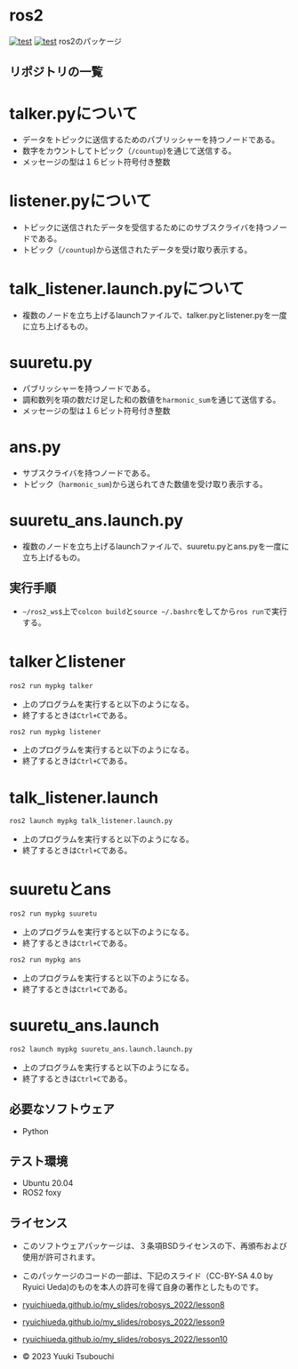 # ros2
[![test](https://github.com/yuukitsubouchi/ros2_ws/actions/workflows/suuretu_test.yml/badge.svg)](https://github.com/yuukitsubouchi/ros2_ws/actions/workflows/suuretu_test.yml)
[![test](https://github.com/yuukitsubouchi/ros2_ws/actions/workflows/test.yml/badge.svg)](https://github.com/yuukitsubouchi/ros2_ws/actions/workflows/test.yml)
ros2のパッケージ

## リポジトリの一覧
# talker.pyについて
* データをトピックに送信するためのパブリッシャーを持つノードである。
* 数字をカウントしてトピック（`/countup`)を通じて送信する。
* メッセージの型は１６ビット符号付き整数

# listener.pyについて
* トピックに送信されたデータを受信するためにのサブスクライバを持つノードである。
* トピック（`/countup`)から送信されたデータを受け取り表示する。

# talk_listener.launch.pyについて
* 複数のノードを立ち上げるlaunchファイルで、talker.pyとlistener.pyを一度に立ち上げるもの。

# suuretu.py
* パブリッシャーを持つノードである。
* 調和数列を項の数だけ足した和の数値を`harmonic_sum`を通じて送信する。
* メッセージの型は１６ビット符号付き整数

# ans.py
* サブスクライバを持つノードである。
* トピック（`harmonic_sum`)から送られてきた数値を受け取り表示する。

# suuretu_ans.launch.py
* 複数のノードを立ち上げるlaunchファイルで、suuretu.pyとans.pyを一度に立ち上げるもの。

## 実行手順

* `~/ros2_ws$`上で`colcon build`と`source ~/.bashrc`をしてから`ros run`で実行する。
# talkerとlistener

```bash
ros2 run mypkg talker
```
* 上のプログラムを実行すると以下のようになる。
* 終了するときは`Ctrl+C`である。

```bash
ros2 run mypkg listener
```
* 上のプログラムを実行すると以下のようになる。
* 終了するときは`Ctrl+C`である。

# talk_listener.launch
```bash
ros2 launch mypkg talk_listener.launch.py 
```
* 上のプログラムを実行すると以下のようになる。
* 終了するときは`Ctrl+C`である。

# suuretuとans
```bash
ros2 run mypkg suuretu
```
* 上のプログラムを実行すると以下のようになる。
* 終了するときは`Ctrl+C`である。

```bash
ros2 run mypkg ans
```
* 上のプログラムを実行すると以下のようになる。
* 終了するときは`Ctrl+C`である。

# suuretu_ans.launch
```bash
ros2 launch mypkg suuretu_ans.launch.launch.py
```
* 上のプログラムを実行すると以下のようになる。
* 終了するときは`Ctrl+C`である。

## 必要なソフトウェア
* Python

## テスト環境
* Ubuntu 20.04
* ROS2 foxy

## ライセンス
* このソフトウェアパッケージは、３条項BSDライセンスの下、再頒布および使用が許可されます。
* このパッケージのコードの一部は、下記のスライド（CC-BY-SA 4.0 by Ryuici Ueda)のものを本人の許可を得て自身の著作としたものです。
 * [ryuichiueda.github.io/my_slides/robosys_2022/lesson8](https://ryuichiueda.github.io/my_slides/robosys_2022/lesson8)
 * [ryuichiueda.github.io/my_slides/robosys_2022/lesson9](https://ryuichiueda.github.io/my_slides/robosys_2022/lesson9)
 * [ryuichiueda.github.io/my_slides/robosys_2022/lesson10](https://ryuichiueda.github.io/my_slides/robosys_2022/lesson10)



* © 2023 Yuuki Tsubouchi
